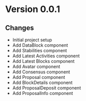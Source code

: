 # Version 0.0.1
## Changes
- Initial project setup
- Add DataBlock component
- Add Stabilities component
- Add Latest Activities component
- Add Latest Blocks component
- Add Avatar component
- Add Consensus component
- Add Proposal component
- Add BlockDetails component
- Add ProposalDeposit component
- Add ProposalInfo component